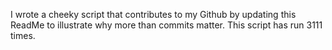 I wrote a cheeky script that contributes to my Github by updating this ReadMe to illustrate why more than commits matter. This script has run 3111 times.